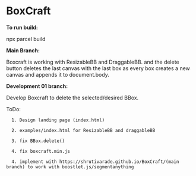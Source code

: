 # BoxCraft

**To run build:**

npx parcel build

**Main Branch:** 

Boxcraft is working with ResizableBB and DraggableBB. and the delete button deletes the last canvas with the last box as every box creates a new canvas and appends it to document.body.

**Development 01 branch:** 

Develop Boxcraft to delete the selected/desired BBox.

ToDo: 

      1. Design landing page (index.html)

      2. examples/index.html for ResizableBB and draggableBB
      
      3. fix BBox.delete()
      
      4. fix boxcraft.min.js
      
      4. implement with https://shrutivarade.github.io/BoxCraft/(main branch) to work with boostlet.js/segmentanything
      
